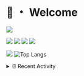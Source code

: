 # 👋 ・ Welcome
![](https://komarev.com/ghpvc/?username=Lorenzo0111)

![](https://img.shields.io/badge/Java-ED8B00?style=for-the-badge&logo=java&logoColor=white)
![](https://img.shields.io/badge/JavaScript-323330?style=for-the-badge&logo=javascript&logoColor=F7DF1E)
![](https://img.shields.io/badge/Node.js-339933?style=for-the-badge&logo=nodedotjs&logoColor=white)
![](https://img.shields.io/badge/React-20232A?style=for-the-badge&logo=react&logoColor=61DAFB)

[![](https://github-readme-stats.vercel.app/api?username=Lorenzo0111&show_icons=true&count_private=true)](https://github.com/Lorenzo0111)
![Top Langs](https://github-readme-stats.vercel.app/api/top-langs/?username=Lorenzo0111&layout=compact)

<details>
<summary>⏰ Recent Activity</summary>

<!--RECENT_ACTIVITY:start-->
1. ![comment] **Commented:** [slimjar/slimjar#61](https://github.com/slimjar/slimjar/issues/61#issuecomment-955702577)
2. ![release] Released [v2.0.3](https://github.com/FoxPowered/PluginsLib/releases/tag/2.0.3) in [FoxPowered/PluginsLib](https://github.com/FoxPowered/PluginsLib)
3. ![release] Released [v2.0.3](https://github.com/FoxPowered/PluginsLib/releases/tag/2.0.3) in [FoxPowered/PluginsLib](https://github.com/FoxPowered/PluginsLib)
4. ![comment] **Commented:** [ZombieStriker/QualityArmory#179](https://github.com/ZombieStriker/QualityArmory/issues/179#issuecomment-955580809)
5. ![comment] **Commented:** [ZombieStriker/QualityArmory#171](https://github.com/ZombieStriker/QualityArmory/issues/171#issuecomment-955580707)
6. ![issueClosed] **Issue closed:** [ZombieStriker/QualityArmoryVehicles2#48](https://github.com/ZombieStriker/QualityArmoryVehicles2/issues/48)
7. ![issueOpened] **Issue opened:** [slimjar/slimjar#61](https://github.com/slimjar/slimjar/issues/61)
8. ![comment] **Commented:** [ZombieStriker/QualityArmory#181](https://github.com/ZombieStriker/QualityArmory/issues/181#issuecomment-955442085)
9. ![issueOpened] **Issue opened:** [slimjar/slimjar#60](https://github.com/slimjar/slimjar/issues/60)
10. ![comment] **Commented:** [sgtcaze/NametagEdit#652](https://github.com/sgtcaze/NametagEdit/issues/652#issuecomment-955268949)
<!--RECENT_ACTIVITY:end-->


<!--RECENT_ACTIVITY:last_update-->
Last Updated: Monday, November 1st, 2021, 12:39:37 AM
<!--RECENT_ACTIVITY:last_update_end-->
</details>

[issueOpened]: https://cdn.jsdelivr.net/gh/Readme-Workflows/Readme-Icons@main/icons/octicons/IssueOpenedOld.svg
[issueClosed]: https://cdn.jsdelivr.net/gh/Readme-Workflows/Readme-Icons@main/icons/octicons/IssueClosedOld.svg

[prOpened]: https://cdn.jsdelivr.net/gh/Readme-Workflows/Readme-Icons@main/icons/octicons/PullRequestOpened.svg
[prClosed]: https://cdn.jsdelivr.net/gh/Readme-Workflows/Readme-Icons@main/icons/octicons/PullRequestClosed.svg
[prMerged]: https://cdn.jsdelivr.net/gh/Readme-Workflows/Readme-Icons@main/icons/octicons/PullRequestMerged.svg

[comment]: https://cdn.jsdelivr.net/gh/Readme-Workflows/Readme-Icons@main/icons/octicons/Comment.svg

[changesRequested]: https://cdn.jsdelivr.net/gh/Readme-Workflows/Readme-Icons@main/icons/octicons/RequestedChanges.svg
[approved]: https://cdn.jsdelivr.net/gh/Readme-Workflows/Readme-Icons@main/icons/octicons/ApprovedChanges.svg

[repoCreated]: https://cdn.jsdelivr.net/gh/Readme-Workflows/Readme-Icons@main/icons/octicons/Repository.svg
[release]: https://cdn.jsdelivr.net/gh/Readme-Workflows/Readme-Icons@main/icons/octicons/Release.svg
[star]: https://cdn.jsdelivr.net/gh/Readme-Workflows/Readme-Icons@main/icons/octicons/StarredRepository.svg
[wiki]: https://cdn.jsdelivr.net/gh/Readme-Workflows/Readme-Icons@main/icons/octicons/Wiki.svg
[fork]: https://cdn.jsdelivr.net/gh/Readme-Workflows/Readme-Icons@main/icons/octicons/ForkedRepository.svg
[people]: https://cdn.jsdelivr.net/gh/Readme-Workflows/Readme-Icons@main/icons/octicons/People.svg
